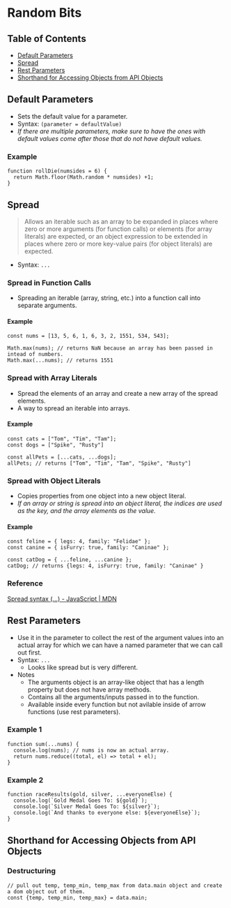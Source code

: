 # Random Bits

## Table of Contents
- [Default Parameters](#default-parameters)
- [Spread](#spread)
- [Rest Parameters](#rest-parameters)
- [Shorthand for Accessing Objects from API Objects](#shorthand-for-accessing-objects-from-api-objects)

## Default Parameters
- Sets the default value for a parameter.
- Syntax: `(parameter = defaultValue)`
- *If there are multiple parameters, make sure to have the ones with default values come after those that do not have default values.*
### Example
```
function rollDie(numsides = 6) {
  return Math.floor(Math.random * numsides) +1;
}
```

## Spread
> Allows an iterable such as an array to be expanded in places where zero or more arguments (for function calls) or elements (for array literals) are expected, or an object expression to be extended in places where zero or more key-value pairs (for object literals) are expected.
- Syntax: `...`
### Spread in Function Calls
- Spreading an iterable (array, string, etc.) into a function call into separate arguments.
#### Example
```
const nums = [13, 5, 6, 1, 6, 3, 2, 1551, 534, 543];

Math.max(nums); // returns NaN because an array has been passed in intead of numbers.
Math.max(...nums); // returns 1551
```
### Spread with Array Literals
- Spread the elements of an array and create a new array of the spread elements.
- A way to spread an iterable into arrays.
#### Example
```
const cats = ["Tom", "Tim", "Tam"];
const dogs = ["Spike", "Rusty"]

const allPets = [...cats, ...dogs];
allPets; // returns ["Tom", "Tim", "Tam", "Spike", "Rusty"]
```
### Spread with Object Literals
- Copies properties from one object into a new object literal.
- *If an array or string is spread into an object literal, the indices are used as the key, and the array elements as the value.*
#### Example
```
const feline = { legs: 4, family: "Felidae" };
const canine = { isFurry: true, family: "Caninae" };

const catDog = { ...feline, ...canine };
catDog; // returns {legs: 4, isFurry: true, family: "Caninae" }
```
### Reference
[Spread syntax (...) - JavaScript | MDN](https://developer.mozilla.org/en-US/docs/Web/JavaScript/Reference/Operators/Spread_syntax)

## Rest Parameters
- Use it in the parameter to collect the rest of the argument values into an actual array for which we can have a named parameter that we can call out first.
- Syntax: `...`
  - Looks like spread but is very different.
- Notes
  - The arguments object is an array-like object that has a length property but does not have array methods.
  - Contains all the arguments/inputs passed in to the function.
  - Available inside every function but not avilable inside of arrow functions (use rest parameters).
### Example 1
```
function sum(...nums) {
  console.log(nums); // nums is now an actual array.
  return nums.reduce((total, el) => total + el);
}
```
### Example 2
```
function raceResults(gold, silver, ...everyoneElse) {
  console.log(`Gold Medal Goes To: ${gold}`);
  console.log(`Silver Medal Goes To: ${silver}`);
  console.log(`And thanks to everyone else: ${everyoneElse}`);
}
```

## Shorthand for Accessing Objects from API Objects
### Destructuring
```
// pull out temp, temp_min, temp_max from data.main object and create a dom object out of them.
const {temp, temp_min, temp_max} = data.main;
```
